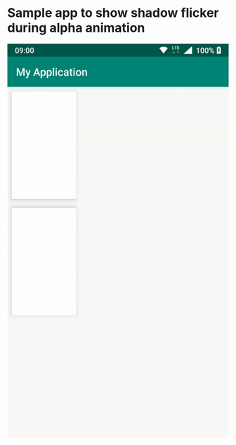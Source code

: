 # Sample app to show shadow flicker during alpha animation

![Screenrecord](https://github.com/kaserdan/shadow_animation_sample/raw/master/images/screenrecord.gif)
